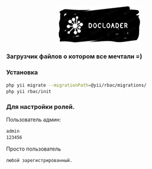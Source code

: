 <p align="center">
    <a href="/" target="_blank">
        <img src="/web/img/logo.jpg" height="100px">
    </a>
    <br>
</p>

### Загрузчик файлов о котором все мечтали =)

### Установка
```sh
php yii migrate --migrationPath=@yii/rbac/migrations/
php yii rbac/init
```
### Для настройки ролей.

 Пользователь админ:
```sh
admin
123456
```
Просто пользователь 
```sh
любой зарегистрированный.
```
